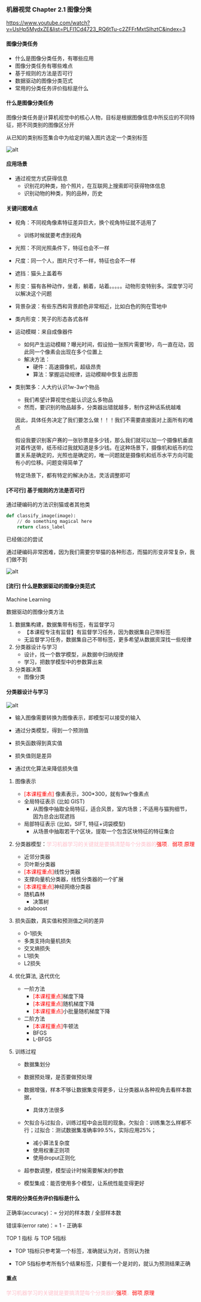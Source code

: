 ### 机器视觉 Chapter 2.1 图像分类

https://www.youtube.com/watch?v=UsHp5MydxZE&list=PLFI1Cd4723_RQ6tTu-c2ZFFrMxtSIhztC&index=3



#### 图像分类任务

- 什么是图像分类任务，有哪些应用
- 图像分类任务有哪些难点
- 基于规则的方法是否可行
- 数据驱动的图像分类范式
- 常用的分类任务评价指标是什么



#### 什么是图像分类任务

图像分类任务是计算机视觉中的核心人物，目标是根据图像信息中所反应的不同特征，把不同类别的图像区分开



从已知的类别标签集合中为给定的输入图片选定一个类别标签

![alt](./images/chapter2.1-图像分类任务.png)



#### 应用场景

- 通过视觉方式获得信息
  - 识别花的种类，拍个照片，在互联网上搜索即可获得物体信息
  - 识别动物的种类，狗的品种，历史



#### 关键问题难点

- 视角：不同视角像素特征差异巨大，换个视角特征就不适用了

  - 训练时候就要考虑到视角

- 光照：不同光照条件下，特征也会不一样

- 尺度：同一个人，图片尺寸不一样，特征也会不一样

- 遮挡：猫头上盖着布

- 形变：猫有各种动作，坐着，躺着，站着。。。。。动物形变特别多。深度学习可以解决这个问题

- 背景杂波：有些东西和背景颜色非常相近，比如白色的狗在雪地中

- 类内形变：凳子的形态各式各样

- 运动模糊：来自成像器件

  - 如何产生运动模糊？曝光时间，假设拍一张照片需要1秒，鸟一直在动，因此同一个像素会出现在多个位置上
  - 解决方法：
    - 硬件：高速摄像机，超级昂贵
    - 算法：掌握运动规律，运动模糊中恢复出原图

- 类别繁多：人大约认识1w-3w个物品

  - 我们希望计算视觉也能认识这么多物品
  - 然而，要识别的物品越多，分类器出错就越多，制作这种话系统越难

  

  

  因此，具体任务决定了我们要怎么做！！！我们不需要直接面对上面所有的难点

  假设我要识别客户赛的一张钞票是多少钱，那么我们就可以加一个摄像机垂直对着传送带，纸币经过我就知道是多少钱。在这种场景下，摄像机和纸币的位置关系是确定的，光照也是确定的，唯一问题就是摄像机和纸币水平方向可能有小的位移。问题变得简单了

  

  特定场景下，都有特定的解决办法，灵活调整即可



#### [不可行] 基于规则的方法是否可行

通过硬编码的方法识别猫或者其他类

```python
def classify_image(image):
    // do something magical here 
	return class_label
```



已经做过的尝试

通过硬编码非常困难，因为我们需要穷举猫的各种形态，而猫的形变非常复杂，我们做不到

![alt](./images/chapter2.1-基于规则的分类.png)



#### [流行] 什么是数据驱动的图像分类范式

Machine Learning



数据驱动的图像分类方法

1. 数据集构建，数据集带有标签，有监督学习
   - 【本课程专注有监督】有监督学习任务，因为数据集自己带标签
   - 无监督学习任务，数据集自己不带标签，更多希望从数据资深找一些规律
2. 分类器设计与学习
   - 设计，找一个数学模型，从数据中归纳规律
   - 学习，把数学模型中的参数算出来
3. 分类器决策
   - 图像分类



#### 分类器设计与学习

![alt](./images/chapter2.1-分类器设计与学习.png)



- 输入图像需要转换为图像表示，即模型可以接受的输入

- 通过分类模型，得到一个预测值

- 损失函数得到真实值

- 损失值则是差异

- 通过优化算法来降低损失值

  

1. 图像表示

   - <font color="red">[本课程重点]</font> 像素表示，300*300，就有9w个像素点
   - 全局特征表示 (比如 GIST)
     - 从图像中抽取全局特征，适合风景，室内场景；不适用与猫狗细节，因为总会出现遮挡
   - 局部特征表示 (比如，SIFT, 特征+词袋模型)
     - 从场景中抽取若干个区块，提取一个包含区块特征的特征集合

2. 分类器模型：<font color="pink">学习机器学习的关键就是要搞清楚每个分类器的<font color="red">强项</font>，<font color="red">弱项</font>,<font color="red">原理</font></font>

   - 近邻分类器
   - 贝叶斯分类器
   - <font color="red">[本课程重点]</font>线性分类器
   - 支撑向量机分类器，线性分类器的一个扩展
   - <font color="red">[本课程重点]</font>神经网络分类器
   - 随机森林
     - 决策树
   - adaboost

3. 损失函数，真实值和预测值之间的差异

   - 0-1损失
   - 多类支持向量机损失
   - 交叉熵损失
   - L1损失
   - L2损失

4. 优化算法, 迭代优化

   - 一阶方法
     - <font color="red">[本课程重点]</font>梯度下降
     - <font color="red">[本课程重点]</font>随机梯度下降
     - <font color="red">[本课程重点]</font>小批量随机梯度下降
   - 二阶方法
     - <font color="red">[本课程重点]</font>牛顿法
     - BFGS
     - L-BFGS

5. 训练过程

   - 数据集划分

   - 数据预处理，是否要做预处理

   - 数据增强，样本不够让数据集变得更多，让分类器从各种视角去看样本数据，

     - 具体方法很多

   - 欠拟合与过拟合，训练过程中会出现的现象。欠拟合：训练集怎么样都不行；过拟合：测试数据集准确率99.5%，实际应用25%；

     - 减小算法复杂度
     - 使用权重正则项
     - 使用droput正则化

   - 超参数调整，模型设计时候需要解决的参数

   - 模型集成：能否使用多个模型，让系统性能变得更好

     

#### 常用的分类任务评价指标是什么



正确率(accuracy)：= 分对的样本数 / 全部样本数

错误率(error rate)：= 1 - 正确率





TOP 1 指标 与 TOP 5指标

- TOP 1指标只参考第一个标签，准确就认为对，否则认为挫

- TOP 5指标参考所有5个结果标签，只要有一个是对的，就认为预测结果正确





#### 重点

<font color="pink">学习机器学习的关键就是要搞清楚每个分类器的<font color="red">强项</font>，<font color="red">弱项</font>,<font color="red">原理</font></font>
